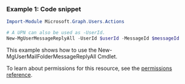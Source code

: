 ### Example 1: Code snippet

```powershellImport-Module Microsoft.Graph.Users.Actions

# A UPN can also be used as -UserId.
New-MgUserMessageReplyAll -UserId $userId -MessageId $messageId
```
This example shows how to use the New-MgUserMailFolderMessageReplyAll Cmdlet.
To learn about permissions for this resource, see the [permissions reference](/graph/permissions-reference).

